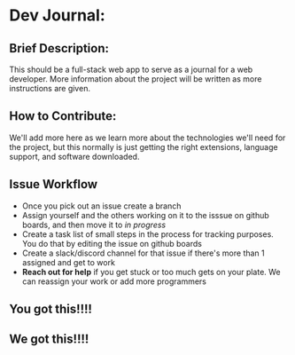 # Dev Journal:

## Brief Description:  
This should be a full-stack web app to serve as a journal for a web developer. More information about the project will be written as more instructions are given.
## How to Contribute: 
We'll add more here as we learn more about the technologies we'll need for the project, but this normally is just getting the right extensions, language support, and software downloaded.

## Issue Workflow

- Once you pick out an issue create a branch  
- Assign yourself and the others working on it to the isssue on github boards, and then move it to _in progress_
- Create a task list of small steps in the process for tracking purposes. You do that by editing the issue on github boards
- Create a slack/discord channel for that issue if there's more than 1 assigned and get to work
- **Reach out for help** if you get stuck or too much gets on your plate. We can reassign your work or add more programmers

## You got this!!!!
## We got this!!!!
